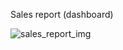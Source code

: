 Sales report (dashboard)

![sales_report_img](https://github.com/user-attachments/assets/623f004a-5290-47bc-9fc1-39fd5afdf87c)


